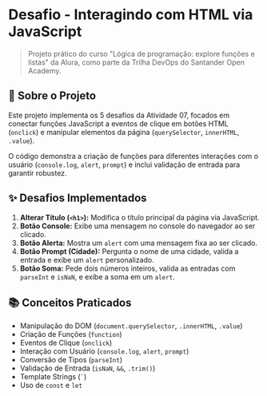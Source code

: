 # Desafio - Interagindo com HTML via JavaScript

> Projeto prático do curso "Lógica de programação: explore funções e listas" da Alura, como parte da Trilha DevOps do Santander Open Academy.

## 🚀 Sobre o Projeto

Este projeto implementa os 5 desafios da Atividade 07, focados em conectar funções JavaScript a eventos de clique em botões HTML (`onclick`) e manipular elementos da página (`querySelector`, `innerHTML`, `.value`).

O código demonstra a criação de funções para diferentes interações com o usuário (`console.log`, `alert`, `prompt`) e inclui validação de entrada para garantir robustez.

## ✨ Desafios Implementados

1.  **Alterar Título (`<h1>`):** Modifica o título principal da página via JavaScript.
2.  **Botão Console:** Exibe uma mensagem no console do navegador ao ser clicado.
3.  **Botão Alerta:** Mostra um `alert` com uma mensagem fixa ao ser clicado.
4.  **Botão Prompt (Cidade):** Pergunta o nome de uma cidade, valida a entrada e exibe um `alert` personalizado.
5.  **Botão Soma:** Pede dois números inteiros, valida as entradas com `parseInt` e `isNaN`, e exibe a soma em um `alert`.

## 📚 Conceitos Praticados

-   Manipulação do DOM (`document.querySelector`, `.innerHTML`, `.value`)
-   Criação de Funções (`function`)
-   Eventos de Clique (`onclick`)
-   Interação com Usuário (`console.log`, `alert`, `prompt`)
-   Conversão de Tipos (`parseInt`)
-   Validação de Entrada (`isNaN`, `&&`, `.trim()`)
-   Template Strings (`` ` ``)
-   Uso de `const` e `let`